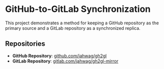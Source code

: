 # GitHub-to-GitLab Synchronization

This project demonstrates a method for keeping a GitHub repository as the primary source and a GitLab repository as a synchronized replica. 

## Repositories

- **GitHub Repository**: [github.com/jahwag/gh2gl](https://github.com/jahwag/gh2gl)
- **GitLab Repository**: [gitlab.com/jahwag/gh2gl-mirror](https://gitlab.com/jahwag/gh2gl-mirror)
